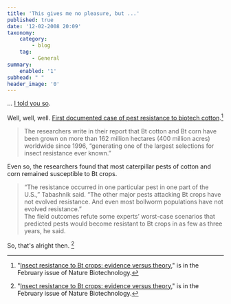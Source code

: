 ```yaml
---
title: 'This gives me no pleasure, but ...'
published: true
date: '12-02-2008 20:09'
taxonomy:
    category:
        - blog
    tag:
        - General
summary:
    enabled: '1'
subhead: " "
header_image: '0'
---
```


... [I told you so](https://www.jeremycherfas.net/work/nothing-new).

Well, well, well. [First documented case of pest resistance to biotech cotton](https://www.eurekalert.org/news-releases/681670).[^fn1]

> The researchers write in their report that Bt cotton and Bt corn have been grown on more than 162 million hectares (400 million acres) worldwide since 1996, “generating one of the largest selections for insect resistance ever known.”

Even so, the researchers found that most caterpillar pests of cotton and corn remained susceptible to Bt crops.

> “The resistance occurred in one particular pest in one part of the U.S.,” Tabashnik said. “The other major pests attacking Bt crops have not evolved resistance. And even most bollworm populations have not evolved resistance.”  
> The field outcomes refute some experts’ worst-case scenarios that predicted pests would become resistant to Bt crops in as few as three years, he said. 

So, that's alright then. [^fn1]

[^fn1]: "[Insect resistance to Bt crops: evidence versus theory](https://www.nature.com/articles/nbt1382)," is in the February issue of Nature Biotechnology. 
